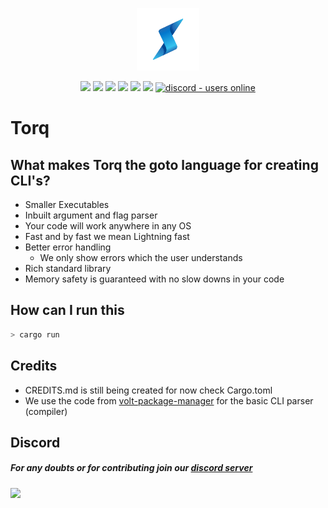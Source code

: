 <p align="center">
  <img style="text-align:center" src="./assets/logo.png"  width="100rem">
</p>

<div style="text-align:center">
<img src="https://img.shields.io/github/last-commit/torq-lang/torqc?label=Last%20Commit"/>
<img src="https://img.shields.io/github/license/torq-lang/torqc?label=License" />
<img src="https://img.shields.io/github/downloads/torq-lang/torqc/total?label=Downloads" />
<img src="https://img.shields.io/github/languages/code-size/torq-lang/torqc?label=Code%20Size" />
<img src="https://img.shields.io/github/stars/torq-lang/torqc?label=Stars&logo=github" />
<img src="https://img.shields.io/tokei/lines/github/torq-lang/torqc" />
<a href="https://discord.com/invite/wY9NsfGFDP">
  <img src="https://img.shields.io/discord/852756512060342342?color=7389D8&label=Discord&logo=discord&logoColor=ffffff" alt="discord - users online" />
</a>
</div>

# Torq

## What makes Torq the goto language for creating CLI's?

- Smaller Executables
- Inbuilt argument and flag parser
- Your code will work anywhere in any OS
- Fast and by fast we mean Lightning fast
- Better error handling
  - We only show errors which the user understands
- Rich standard library
- Memory safety is guaranteed with no slow downs in your code

## How can I run this

```sh
> cargo run
```

## Credits

- CREDITS.md is still being created for now check Cargo.toml
- We use the code from <a href="https://github.com/voltpkg/volt">volt-package-manager</a> for the basic CLI parser (compiler)

## Discord

##### For any doubts or for contributing join our <a href="https://discord.com/invite/wY9NsfGFDP">discord server</a>

<a href="https://discord.com/invite/wY9NsfGFDP"><img src="https://invidget.switchblade.xyz/wY9NsfGFDP"/></a>
